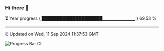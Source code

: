 ### Hi there 👋

⏳ Year progress { ████████████████████▁▁▁▁▁▁▁▁▁▁ } 69.53 %

---

⏰ Updated on Wed, 11 Sep 2024 11:37:53 GMT

![Progress Bar CI](https://github.com/IshwaranRudhara/GIT-ACTION/workflows/Progress%20Bar%20CI/badge.svg)

